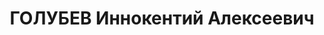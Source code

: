 ---
title: ГОЛУБЕВ Иннокентий Алексеевич
description: "Род. в 1907, г. Николаевск-на-Амуре, русский. Проживал: г. Новосибирск.\
  \ Начальник адм. хозчасти дома Красной Армии Сиб.ВО \n  Арестован 09.03.1937. Обв.\
  \ по ст.ст.58-1б, 58-7, 58-8, 58-11 УК РСФСР. Приговор: выездная сессия ВК ВС СССР,\
  \ 16.06.1938 – ВМН. Расстрелян 16.06.1938, г.Новосибирск. \n  Реабилитирован ВК\
  \ ВС СССР 11.06.1959"
---